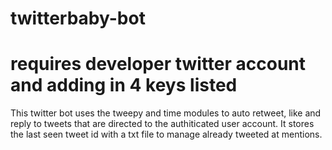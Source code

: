 # twitterbaby-bot
# requires developer twitter account and adding in 4 keys listed


This twitter bot uses the tweepy and time modules to auto retweet, like and reply to tweets that are directed to the authiticated user account. It stores the last seen tweet id with a txt file to manage already tweeted at mentions.

